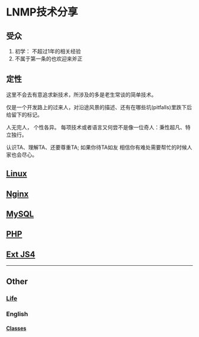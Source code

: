 # LNMP技术分享

## 受众

1. 初学： 不超过1年的相关经验
2. 不属于第一条的也欢迎来斧正

## 定性

这里不会去有意追求新技术，所涉及的多是老生常谈的简单技术。

仅是一个开发路上的过来人，对沿途风景的描述、还有在哪些坑(pitfalls)里跌下后给留下的标记。

人无完人， 个性各异。 每项技术或者语言又何尝不是像一位奇人：秉性超凡、特立独行。

认识TA、理解TA、还要尊重TA; 如果你待TA如友 相信你有难处需要帮忙的时候人家也会尽心。

## [Linux](lnmp/linux/index.md)

## [Nginx](lnmp/nginx/index.md)

## [MySQL](lnmp/mysql/index.md)

## [PHP](lnmp/php/index.md)

## [Ext JS4](extjs4/index.md)

---

## Other

### [Life](life/note.md)
### English
#### [Classes](english/classes/index.md)